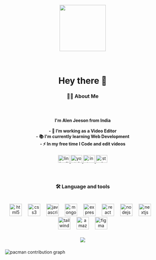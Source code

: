 <br clear="both">

<div align="center">
  <img height="150" src="https://media4.giphy.com/media/v1.Y2lkPTc5MGI3NjExem1tODltbDBxeGFidTR1b2MydjludWxhZnd6ZnFieWxybHZxaTNoeSZlcD12MV9pbnRlcm5hbF9naWZfYnlfaWQmY3Q9cw/M9gbBd9nbDrOTu1Mqx/giphy.gif"  />
</div>

###

<br clear="both">

<h1 align="center">Hey there 👋</h1>

###

<h3 align="center">👩‍💻  About Me</h3>

###

<br clear="both">

<h4 align="center">I'm Alen Jeeson from India<br><br>- 🔭 I’m working as a Video Editor<br>- 📚 I'm currently learning Web Development<br>- ⚡ In my free time I Code and edit videos</h4>

###

<div align="center">
  <a href="https://www.linkedin.com/in/alen-jeeson-9a3a1a318/" target="_blank">
    <img src="https://raw.githubusercontent.com/maurodesouza/profile-readme-generator/master/src/assets/icons/social/linkedin/default.svg" width="37" height="25" alt="linkedin logo"  />
  </a>
  <a href="https://www.youtube.com/@Chunimon" target="_blank">
    <img src="https://raw.githubusercontent.com/maurodesouza/profile-readme-generator/master/src/assets/icons/social/youtube/default.svg" width="37" height="25" alt="youtube logo"  />
  </a>
  <a href="https://www.instagram.com/alen_jeeson/" target="_blank">
    <img src="https://raw.githubusercontent.com/maurodesouza/profile-readme-generator/master/src/assets/icons/social/instagram/default.svg" width="37" height="25" alt="instagram logo"  />
  </a>
  <a href="https://stackoverflow.com/users/29986545/alen-jeeson?tab=profile" target="_blank">
    <img src="https://raw.githubusercontent.com/maurodesouza/profile-readme-generator/master/src/assets/icons/social/stackoverflow/default.svg" width="37" height="25" alt="stackoverflow logo"  />
  </a>
</div>

###

<br clear="both">

<h3 align="center">🛠 Language and tools</h3>

###

<br clear="both">

<div align="center">
  <img src="https://skillicons.dev/icons?i=html" height="40" alt="html5 logo"  />
  <img width="12" />
  <img src="https://skillicons.dev/icons?i=css" height="40" alt="css3 logo"  />
  <img width="12" />
  <img src="https://skillicons.dev/icons?i=js" height="40" alt="javascript logo"  />
  <img width="12" />
  <img src="https://skillicons.dev/icons?i=mongodb" height="40" alt="mongodb logo"  />
  <img width="12" />
  <img src="https://skillicons.dev/icons?i=express" height="40" alt="express logo"  />
  <img width="12" />
  <img src="https://skillicons.dev/icons?i=react" height="40" alt="react logo"  />
  <img width="12" />
  <img src="https://skillicons.dev/icons?i=nodejs" height="40" alt="nodejs logo"  />
  <img width="12" />
  <img src="https://skillicons.dev/icons?i=nextjs" height="40" alt="nextjs logo"  />
  <img width="12" />
  <img src="https://skillicons.dev/icons?i=tailwind" height="40" alt="tailwindcss logo"  />
  <img width="12" />
  <img src="https://skillicons.dev/icons?i=aws" height="40" alt="amazonwebservices logo"  />
  <img width="12" />
  <img src="https://skillicons.dev/icons?i=figma" height="40" alt="figma logo"  />
</div>

###

<div align="center">
  <img src="https://profile-counter.glitch.me/alenjeesonp /count.svg?"  />
</div>

###

<picture>
  <source media="(prefers-color-scheme: dark)" srcset="https://raw.githubusercontent.com/alenjeesonp /alenjeesonp /output/pacman-contribution-graph-dark.svg">
  <source media="(prefers-color-scheme: light)" srcset="https://raw.githubusercontent.com/alenjeesonp /alenjeesonp /output/pacman-contribution-graph.svg">
  <img alt="pacman contribution graph" src="https://raw.githubusercontent.com/alenjeesonp /alenjeesonp /output/pacman-contribution-graph.svg">
</picture>

###
